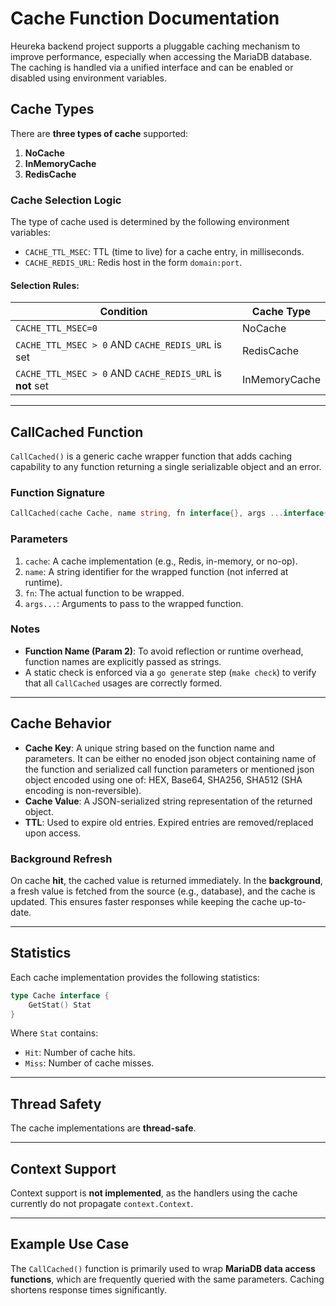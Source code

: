 # Cache Function Documentation

Heureka backend project supports a pluggable caching mechanism to improve performance, especially when accessing the MariaDB database. The caching is handled via a unified interface and can be enabled or disabled using environment variables.

## Cache Types

There are **three types of cache** supported:

1. **NoCache**
2. **InMemoryCache**
3. **RedisCache**

### Cache Selection Logic

The type of cache used is determined by the following environment variables:

- `CACHE_TTL_MSEC`: TTL (time to live) for a cache entry, in milliseconds.
- `CACHE_REDIS_URL`: Redis host in the form `domain:port`.

#### Selection Rules:

| Condition | Cache Type |
|----------|------------|
| `CACHE_TTL_MSEC=0` | NoCache |
| `CACHE_TTL_MSEC > 0` AND `CACHE_REDIS_URL` is set | RedisCache |
| `CACHE_TTL_MSEC > 0` AND `CACHE_REDIS_URL` is **not** set | InMemoryCache |

---

## CallCached Function

`CallCached()` is a generic cache wrapper function that adds caching capability to any function returning a single serializable object and an error.

### Function Signature

```go
CallCached(cache Cache, name string, fn interface{}, args ...interface{}) (interface{}, error)
```

### Parameters

1. `cache`: A cache implementation (e.g., Redis, in-memory, or no-op).
2. `name`: A string identifier for the wrapped function (not inferred at runtime).
3. `fn`: The actual function to be wrapped.
4. `args...`: Arguments to pass to the wrapped function.

### Notes

- **Function Name (Param 2)**: To avoid reflection or runtime overhead, function names are explicitly passed as strings.
- A static check is enforced via a `go generate` step (`make check`) to verify that all `CallCached` usages are correctly formed.

---

## Cache Behavior

- **Cache Key**: A unique string based on the function name and parameters. It can be either no enoded json object containing name of the function and serialized call function parameters or mentioned json object encoded using one of: HEX, Base64, SHA256, SHA512 (SHA encoding is non-reversible).
- **Cache Value**: A JSON-serialized string representation of the returned object.
- **TTL**: Used to expire old entries. Expired entries are removed/replaced upon access.

### Background Refresh

On cache **hit**, the cached value is returned immediately. In the **background**, a fresh value is fetched from the source (e.g., database), and the cache is updated. This ensures faster responses while keeping the cache up-to-date.

---

## Statistics

Each cache implementation provides the following statistics:

```go
type Cache interface {
    GetStat() Stat
}
```

Where `Stat` contains:

- `Hit`: Number of cache hits.
- `Miss`: Number of cache misses.

---

## Thread Safety

The cache implementations are **thread-safe**.

---

## Context Support

Context support is **not implemented**, as the handlers using the cache currently do not propagate `context.Context`.

---

## Example Use Case

The `CallCached()` function is primarily used to wrap **MariaDB data access functions**, which are frequently queried with the same parameters. Caching shortens response times significantly.
